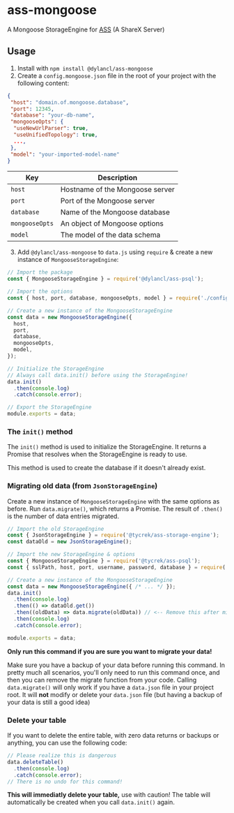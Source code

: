 # ass-mongoose
A Mongoose StorageEngine for [ASS](https://github.com/tycrek/ass) (A ShareX Server)

## Usage
1. Install with `npm install @dylancl/ass-mongoose`
2. Create a `config.mongoose.json` file in the root of your project with the following content:
```json
{
 "host": "domain.of.mongoose.database",
 "port": 12345,
 "database": "your-db-name",
 "mongooseOpts": {
  "useNewUrlParser": true,
  "useUnifiedTopology": true,
  ...,
 },
 "model": "your-imported-model-name"
}
```

| Key | Description |
  | --- | --- |
  | `host` | Hostname of the Mongoose server |
  | `port` | Port of the Mongoose server |
  | `database` | Name of the Mongoose database |
  | `mongooseOpts` | An object of Mongoose options |
  | `model` | The model of the data schema |

3. Add `@dylancl/ass-mongoose` to `data.js` using `require` & create a new instance of `MongooseStorageEngine`:
  ```js
  // Import the package
  const { MongooseStorageEngine } = require('@dylancl/ass-psql');

  // Import the options
  const { host, port, database, mongooseOpts, model } = require('./config.mongoose.json');

  // Create a new instance of the MongooseStorageEngine
  const data = new MongooseStorageEngine({
    host, 
    port, 
    database,
    mongooseOpts,
    model, 
  });

  // Initialize the StorageEngine
  // Always call data.init() before using the StorageEngine!
  data.init()
    .then(console.log)
    .catch(console.error);

  // Export the StorageEngine
  module.exports = data;
  ```
### The `init()` method

The `init()` method is used to initialize the StorageEngine. It returns a Promise that resolves when the StorageEngine is ready to use.

This method is used to create the database if it doesn't already exist.

### Migrating old data (from `JsonStorageEngine`)

Create a new instance of `MongooseStorageEngine` with the same options as before. Run `data.migrate()`, which returns a Promise. The result of `.then()` is the number of data entries migrated.
```js
// Import the old StorageEngine
const { JsonStorageEngine } = require('@tycrek/ass-storage-engine');
const dataOld = new JsonStorageEngine();

// Import the new StorageEngine & options
const { MongooseStorageEngine } = require('@tycrek/ass-psql');
const { sslPath, host, port, username, password, database } = require('./auth.psql.json');

// Create a new instance of the MongooseStorageEngine
const data = new MongooseStorageEngine({ /* ... */ });
data.init()
  .then(console.log)
  .then(() => dataOld.get())
  .then((oldData) => data.migrate(oldData)) // <-- Remove this after migration!
  .then(console.log)
  .catch(console.error);

module.exports = data;
```

**Only run this command if you are sure you want to migrate your data!**
  
Make sure you have a backup of your data before running this command. In pretty much all scenarios, you'll only need to run this command once, and then you can remove the migrate function from your code. Calling `data.migrate()` will only work if you have a `data.json` file in your project root. It will **not** modify or delete your `data.json` file (but having a backup of your data is still a good idea)


### Delete your table

If you want to delete the entire table, with zero data returns or backups or anything, you can use the following code:

```js
// Please realize this is dangerous
data.deleteTable()
  .then(console.log)
  .catch(console.error);
// There is no undo for this command!
```

**This will immediatly delete your table,** use with caution! The table will automatically be created when you call `data.init()` again.

